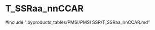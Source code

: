 # T_SSRaa_nnCCAR

<!-- ATTENTION : Ne pas supprimer ou modifier la ligne ci-dessous -->
#include ".byproducts_tables/PMSI/PMSI SSR/T_SSRaa_nnCCAR.md"
<!-- ATTENTION : Ne pas supprimer ou modifier la ligne ci-dessus -->
